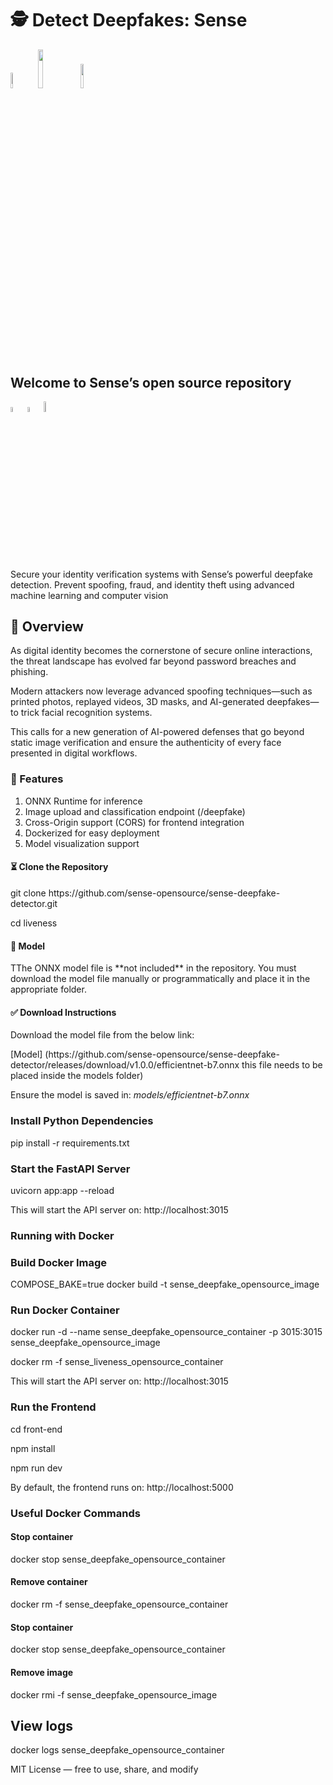 <h1>  🕵️ Detect Deepfakes: Sense</h1>

<p width="100%">
<img width="8%" src="https://badge-generator.vercel.app/api?label=License&status=MIT&color=6941C6"> <img width="12.6%" src="https://badge-generator.vercel.app/api?icon=Github&label=Last%20Commit&status=May&color=6941C6"/> <img width="10%" src="https://badge-generator.vercel.app/api?icon=Discord&label=Discord&status=Live&color=6941C6"> 
</p>

<h2 >Welcome to Sense’s open source repository</h2>

<p width="100%">  
<img width="4.5%" src="https://custom-icon-badges.demolab.com/badge/Fork-orange.svg?logo=fork"> <img width="4.5%" src="https://custom-icon-badges.demolab.com/badge/Star-yellow.svg?logo=star"> <img width="6.5%" src="https://custom-icon-badges.demolab.com/badge/Commit-green.svg?logo=git-commit&logoColor=fff"> 
</p>

<p> Secure your identity verification systems with Sense’s powerful deepfake detection. Prevent spoofing, fraud, and identity theft using advanced machine learning and computer vision</p>

<h2> 🧩 Overview</h2>

<p> As digital identity becomes the cornerstone of secure online interactions, the threat landscape has evolved far beyond password breaches and phishing. </p>

<p> Modern attackers now leverage advanced spoofing techniques—such as printed photos, replayed videos, 3D masks, and AI-generated deepfakes—to trick facial recognition systems. </p>

<p> This calls for a new generation of AI-powered defenses that go beyond static image verification and ensure the authenticity of every face presented in digital workflows.</p>

<h3>🔧 Features</h3>

1. ONNX Runtime for inference 
2. Image upload and classification endpoint (/deepfake) 
3. Cross-Origin support (CORS) for frontend integration 
4. Dockerized for easy deployment 
5. Model visualization support 

<h4> ⏳ Clone the Repository </h4> 

<p> git clone https://github.com/sense-opensource/sense-deepfake-detector.git</p>

<p> cd liveness </p>

<h4> 🧠 Model </h4>

<p> TThe ONNX model file is **not included** in the repository.  
You must download the model file manually or programmatically and place it in the appropriate folder.</p>

<h4> ✅ Download Instructions </h4>

<p> Download the model file from the below link: </p>

<p> [Model] (https://github.com/sense-opensource/sense-deepfake-detector/releases/download/v1.0.0/efficientnet-b7.onnx this file needs to be placed inside the models folder) </p>

<p> Ensure the model is saved in:  <i>models/efficientnet-b7.onnx</i> </p>

<h3> Install Python Dependencies </h3>

<p> pip install -r requirements.txt </p>

<h3> Start the FastAPI Server </h3>

<p> uvicorn app:app --reload </p>

<p> This will start the API server on: http://localhost:3015 </p>

<h3> Running with Docker </h3>
<h3> Build Docker Image </h3>

<p>COMPOSE_BAKE=true docker build -t sense_deepfake_opensource_image</p>

<h3> Run Docker Container </h3>

<p>docker run -d --name sense_deepfake_opensource_container -p 3015:3015 sense_deepfake_opensource_image</p>

<p>docker rm -f sense_liveness_opensource_container</p>

<p>This will start the API server on: http://localhost:3015 </p>

<h3> Run the Frontend </h3>

<p>cd front-end</p>
<p>npm install</p>
<p>npm run dev</p>

<p> By default, the frontend runs on: http://localhost:5000</p>

<h3> Useful Docker Commands</h3>

<h4> Stop container </h4>
<p>docker stop sense_deepfake_opensource_container</p>

<h4> Remove container </h4>
<p>docker rm -f sense_deepfake_opensource_container</p>

<h4> Stop container </h4>
<p>docker stop sense_deepfake_opensource_container</p>

<h4> Remove image </h4>
<p>docker rmi -f sense_deepfake_opensource_image</p>

<h2> View logs </h2>
<p>docker logs sense_deepfake_opensource_container</p>

<p> MIT License — free to use, share, and modify </p>